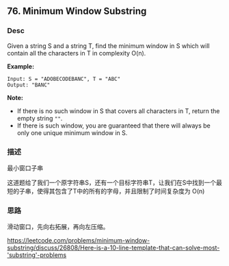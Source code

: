 ## 76. Minimum Window Substring

### Desc

Given a string S and a string T, find the minimum window in S which will contain all the characters in T in complexity O(n).

**Example:**

```
Input: S = "ADOBECODEBANC", T = "ABC"
Output: "BANC"
```

**Note:**

- If there is no such window in S that covers all characters in T, return the empty string `""`.
- If there is such window, you are guaranteed that there will always be only one unique minimum window in S.





### 描述

最小窗口子串

这道题给了我们一个原字符串S，还有一个目标字符串T，让我们在S中找到一个最短的子串，使得其包含了T中的所有的字母，并且限制了时间复杂度为 O(n)





### 思路

滑动窗口，先向右拓展，再向左压缩。



https://leetcode.com/problems/minimum-window-substring/discuss/26808/Here-is-a-10-line-template-that-can-solve-most-'substring'-problems

